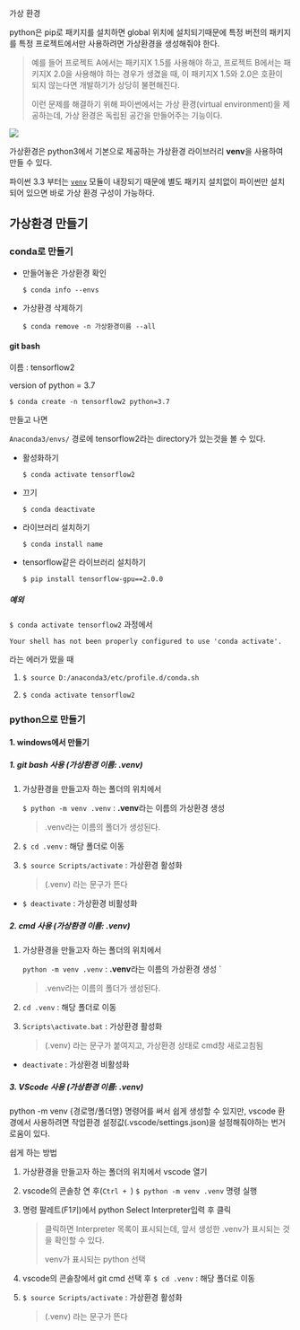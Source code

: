 가상 환경

python은 pip로 패키지를 설치하면 global 위치에 설치되기때문에 특정 버전의 패키지를 특정 프로젝트에서만 사용하려면 가상환경을 생성해줘야 한다.

> 예를 들어 프로젝트 A에서는 패키지X 1.5를 사용해야 하고, 프로젝트 B에서는 패키지X 2.0을 사용해야 하는 경우가 생겼을 때, 이 패키지X 1.5와 2.0은 호환이 되지 않는다면 개발하기가 상당히 불편해진다.
>
> 이런 문제를 해결하기 위해 파이썬에서는 가상 환경(virtual environment)을 제공하는데, 가상 환경은 독립된 공간을 만들어주는 기능이다.

![](https://dojang.io/pluginfile.php/14099/mod_page/content/4/047006.png)

가상환경은 python3에서 기본으로 제공하는 가상환경 라이브러리 **venv**을 사용하여 만들 수 있다.

파이썬 3.3 부터는 [`venv`](https://docs.python.org/3/library/venv.html) 모듈이 내장되기 때문에 별도 패키지 설치없이 파이썬만 설치되어 있으면 바로 가상 환경 구성이 가능하다.







## 가상환경 만들기

### conda로 만들기

- 만들어놓은 가상환경 확인

  ```
  $ conda info --envs
  ```

- 가상환경 삭제하기

  ```
  $ conda remove -n 가상환경이름 --all
  ```

  





####  git bash

이름 : tensorflow2

version of python = 3.7

```
$ conda create -n tensorflow2 python=3.7
```

만들고 나면

`Anaconda3/envs/` 경로에 tensorflow2라는 directory가 있는것을 볼 수 있다.





- 활성화하기

  ```
  $ conda activate tensorflow2
  ```

- 끄기

  ```
  $ conda deactivate
  ```

- 라이브러리 설치하기

  ```
  $ conda install name
  ```

- tensorflow같은 라이브러리 설치하기

  ```
  $ pip install tensorflow-gpu==2.0.0
  ```



##### 예외



`$ conda activate tensorflow2` 과정에서 

```
Your shell has not been properly configured to use 'conda activate'.
```

라는 에러가 떴을 때

1. ```
   $ source D:/anaconda3/etc/profile.d/conda.sh
   ```

2. ```
   $ conda activate tensorflow2
   ```

   







### python으로 만들기

#### 1. windows에서 만들기

##### 1. git bash 사용 (가상환경 이름: .venv)

1. 가상환경을 만들고자 하는 폴더의 위치에서

   `$ python -m venv .venv`  :  **.venv**라는 이름의 가상환경 생성 

   > .venv라는 이름의 폴더가 생성된다.

2. `$ cd .venv` : 해당  폴더로 이동

3. `$ source Scripts/activate` : 가상환경 활성화

   > (.venv) 라는 문구가 뜬다

- `$ deactivate` : 가상환경 비활성화





##### 2. cmd 사용 (가상환경 이름: .venv)

1. 가상환경을 만들고자 하는 폴더의 위치에서

   `python -m venv .venv`  :  **.venv**라는 이름의 가상환경 생성 `

   > .venv라는 이름의 폴더가 생성된다.

2. `cd .venv` : 해당  폴더로 이동

3. `Scripts\activate.bat` : 가상환경 활성화

   > (.venv) 라는 문구가 붙여지고, 가상환경 상태로 cmd창 새로고침됨

- `deactivate` : 가상환경 비활성화



##### 3. VScode 사용 (가상환경 이름: .venv)

python -m venv {경로명/폴더명} 명령어를 써서 쉽게 생성할 수 있지만, vscode 환경에서 사용하려면 작업환경 설정값(.vscode/settings.json)을 설정해줘야하는 번거로움이 있다.

쉽게 하는 방법 

1. 가상환경을 만들고자 하는 폴더의 위치에서 vscode 열기
2. vscode의 콘솔창 연 후(`Ctrl + `)  `$ python -m venv .venv`  명령 실행

3. 명령 팔레트(F1키)에서 python Select Interpreter입력 후 클릭

   > 클릭하면 Interpreter 목록이 표시되는데, 앞서 생성한 .venv가 표시되는 것을 확인할 수 있다. 
   >
   > venv가 표시되는 python 선택

4. vscode의 콘솔창에서 git cmd 선택 후 `$ cd .venv` : 해당  폴더로 이동

5. `$ source Scripts/activate` : 가상환경 활성화

   > (.venv) 라는 문구가 뜬다